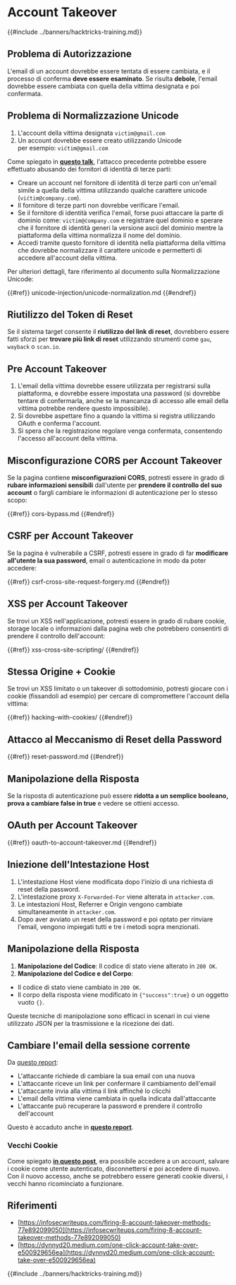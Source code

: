 # Account Takeover

{{#include ../banners/hacktricks-training.md}}

## **Problema di Autorizzazione**

L'email di un account dovrebbe essere tentata di essere cambiata, e il processo di conferma **deve essere esaminato**. Se risulta **debole**, l'email dovrebbe essere cambiata con quella della vittima designata e poi confermata.

## **Problema di Normalizzazione Unicode**

1. L'account della vittima designata `victim@gmail.com`
2. Un account dovrebbe essere creato utilizzando Unicode\
per esempio: `vićtim@gmail.com`

Come spiegato in [**questo talk**](https://www.youtube.com/watch?v=CiIyaZ3x49c), l'attacco precedente potrebbe essere effettuato abusando dei fornitori di identità di terze parti:

- Creare un account nel fornitore di identità di terze parti con un'email simile a quella della vittima utilizzando qualche carattere unicode (`vićtim@company.com`).
- Il fornitore di terze parti non dovrebbe verificare l'email.
- Se il fornitore di identità verifica l'email, forse puoi attaccare la parte di dominio come: `victim@ćompany.com` e registrare quel dominio e sperare che il fornitore di identità generi la versione ascii del dominio mentre la piattaforma della vittima normalizza il nome del dominio.
- Accedi tramite questo fornitore di identità nella piattaforma della vittima che dovrebbe normalizzare il carattere unicode e permetterti di accedere all'account della vittima.

Per ulteriori dettagli, fare riferimento al documento sulla Normalizzazione Unicode:

{{#ref}}
unicode-injection/unicode-normalization.md
{{#endref}}

## **Riutilizzo del Token di Reset**

Se il sistema target consente il **riutilizzo del link di reset**, dovrebbero essere fatti sforzi per **trovare più link di reset** utilizzando strumenti come `gau`, `wayback` o `scan.io`.

## **Pre Account Takeover**

1. L'email della vittima dovrebbe essere utilizzata per registrarsi sulla piattaforma, e dovrebbe essere impostata una password (si dovrebbe tentare di confermarla, anche se la mancanza di accesso alle email della vittima potrebbe rendere questo impossibile).
2. Si dovrebbe aspettare fino a quando la vittima si registra utilizzando OAuth e conferma l'account.
3. Si spera che la registrazione regolare venga confermata, consentendo l'accesso all'account della vittima.

## **Misconfigurazione CORS per Account Takeover**

Se la pagina contiene **misconfigurazioni CORS**, potresti essere in grado di **rubare informazioni sensibili** dall'utente per **prendere il controllo del suo account** o fargli cambiare le informazioni di autenticazione per lo stesso scopo:

{{#ref}}
cors-bypass.md
{{#endref}}

## **CSRF per Account Takeover**

Se la pagina è vulnerabile a CSRF, potresti essere in grado di far **modificare all'utente la sua password**, email o autenticazione in modo da poter accedere:

{{#ref}}
csrf-cross-site-request-forgery.md
{{#endref}}

## **XSS per Account Takeover**

Se trovi un XSS nell'applicazione, potresti essere in grado di rubare cookie, storage locale o informazioni dalla pagina web che potrebbero consentirti di prendere il controllo dell'account:

{{#ref}}
xss-cross-site-scripting/
{{#endref}}

## **Stessa Origine + Cookie**

Se trovi un XSS limitato o un takeover di sottodominio, potresti giocare con i cookie (fissandoli ad esempio) per cercare di compromettere l'account della vittima:

{{#ref}}
hacking-with-cookies/
{{#endref}}

## **Attacco al Meccanismo di Reset della Password**

{{#ref}}
reset-password.md
{{#endref}}

## **Manipolazione della Risposta**

Se la risposta di autenticazione può essere **ridotta a un semplice booleano, prova a cambiare false in true** e vedere se ottieni accesso.

## OAuth per Account Takeover

{{#ref}}
oauth-to-account-takeover.md
{{#endref}}

## Iniezione dell'Intestazione Host

1. L'intestazione Host viene modificata dopo l'inizio di una richiesta di reset della password.
2. L'intestazione proxy `X-Forwarded-For` viene alterata in `attacker.com`.
3. Le intestazioni Host, Referrer e Origin vengono cambiate simultaneamente in `attacker.com`.
4. Dopo aver avviato un reset della password e poi optato per rinviare l'email, vengono impiegati tutti e tre i metodi sopra menzionati.

## Manipolazione della Risposta

1. **Manipolazione del Codice**: Il codice di stato viene alterato in `200 OK`.
2. **Manipolazione del Codice e del Corpo**:
- Il codice di stato viene cambiato in `200 OK`.
- Il corpo della risposta viene modificato in `{"success":true}` o un oggetto vuoto `{}`.

Queste tecniche di manipolazione sono efficaci in scenari in cui viene utilizzato JSON per la trasmissione e la ricezione dei dati.

## Cambiare l'email della sessione corrente

Da [questo report](https://dynnyd20.medium.com/one-click-account-take-over-e500929656ea):

- L'attaccante richiede di cambiare la sua email con una nuova
- L'attaccante riceve un link per confermare il cambiamento dell'email
- L'attaccante invia alla vittima il link affinché lo clicchi
- L'email della vittima viene cambiata in quella indicata dall'attaccante
- L'attaccante può recuperare la password e prendere il controllo dell'account

Questo è accaduto anche in [**questo report**](https://dynnyd20.medium.com/one-click-account-take-over-e500929656ea).

### Vecchi Cookie

Come spiegato [**in questo post**](https://medium.com/@niraj1mahajan/uncovering-the-hidden-vulnerability-how-i-found-an-authentication-bypass-on-shopifys-exchange-cc2729ea31a9), era possibile accedere a un account, salvare i cookie come utente autenticato, disconnettersi e poi accedere di nuovo.\
Con il nuovo accesso, anche se potrebbero essere generati cookie diversi, i vecchi hanno ricominciato a funzionare.

## Riferimenti

- [https://infosecwriteups.com/firing-8-account-takeover-methods-77e892099050](https://infosecwriteups.com/firing-8-account-takeover-methods-77e892099050)
- [https://dynnyd20.medium.com/one-click-account-take-over-e500929656ea](https://dynnyd20.medium.com/one-click-account-take-over-e500929656ea)

{{#include ../banners/hacktricks-training.md}}
